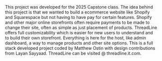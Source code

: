 This project was developed for the 2025 Capstone class. The idea behind this project is that we wanted to build a ecommerce website like Shopify and Squarespace but not having to have pay for certain features. Shopify and other major online storefronts often require payments to be made to change their site, often as simple as just placement of products. ThreadLine offers full customizability which is easier for new users to understand and to build their own storefront. Everything is here for the host, like admin dashboard, a way to manage products and other site options. This is a full stack developed project coded by Matthew Ostin with design contributions from Layan Sayyaad. ThreadLine can be visited @ threadline.it.com.